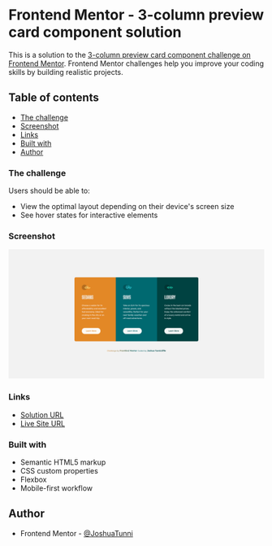 # Frontend Mentor - 3-column preview card component solution

This is a solution to the [3-column preview card component challenge on Frontend Mentor](https://www.frontendmentor.io/challenges/3column-preview-card-component-pH92eAR2-). Frontend Mentor challenges help you improve your coding skills by building realistic projects.

## Table of contents

- [The challenge](#the-challenge)
- [Screenshot](#screenshot)
- [Links](#links)
- [Built with](#built-with)
- [Author](#author)

### The challenge

Users should be able to:

- View the optimal layout depending on their device's screen size
- See hover states for interactive elements

### Screenshot

![](./images/screenshot.png)

### Links

- [Solution URL](https://your-solution-url.com)
- [Live Site URL](https://3-column-preview-card-component-admiring-fermi-dc4c7d.netlify.app/)

### Built with

- Semantic HTML5 markup
- CSS custom properties
- Flexbox
- Mobile-first workflow

## Author

- Frontend Mentor - [@JoshuaTunni](https://www.frontendmentor.io/profile/JoshuaTunni)
